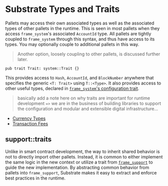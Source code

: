 # Substrate Types and Traits

Pallets may access their own associated types as well as the associated types of other pallets in the runtime. This is seen in most pallets when they access `frame_system`'s associated `AccountId` type. All pallets are tightly coupled to `frame_system` through this syntax, and thus have access to its types. You may optionally couple to additional pallets in this way.

> Another option, loosely coupling to other pallets, is discussed further later.

```rust, ignore
pub trait Trait: system::Trait {}
```

This provides access to `Hash`, `AccountId`, and `BlockNumber` anywhere that specifies the generic `<T: Trait>` using `T::<Type>`. It also provides access to other useful types, declared in [`frame_system`'s configuration trait](https://crates.parity.io/frame_system/trait.Trait.html).

> basically add a note here on why traits are important for runtime development `=>` we are in the business of building libraries to support the configuration and modular and extensible digital infrastructure...

- [Currency Types](./currency.md)
- [Transaction Fees](./fees.md)

## support::traits

Unlike in smart contract development, the way to inherit shared behavior is not to directly import other pallets. Instead, it is common to either implement the same logic in the new context or utilize a trait from [`frame_support`](https://crates.parity.io/frame_support/index.html) to guide the new implementation. By abstracting common behavior from pallets into `frame_support`, Substrate makes it easy to extract and enforce best practices in the runtime.
